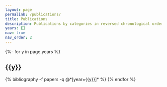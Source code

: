 ```yaml
---
layout: page
permalink: /publications/
title: Publications
description: Publications by categories in reversed chronological order. generated by jekyll-scholar.
years: []
nav: true
nav_order: 2
---
```

<!-- _pages/publications.md -->
<div class="publications">

{%- for y in page.years %}
  <h2 class="year">{{y}}</h2>
  {% bibliography -f papers -q @*[year={{y}}]* %}
{% endfor %}

</div>
